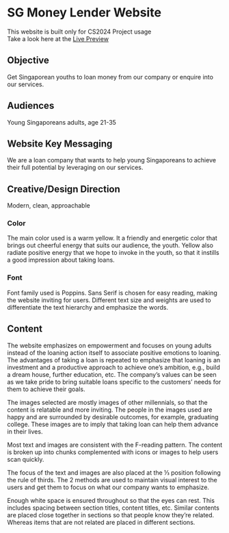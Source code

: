 <h1>SG Money Lender Website</h1>
This website is built only for CS2024 Project usage<br>
Take a look here at the <a href="https://richardsonqiu.github.io/sg-money-lender/">Live Preview</a>

<h2>Objective</h2>
Get Singaporean youths to loan money from our company or enquire into our services.

<h2>Audiences</h2>
Young Singaporeans adults, age 21-35

<h2>Website Key Messaging</h2>
We are a loan company that wants to help young Singaporeans to achieve their full potential by leveraging on our services.

<h2>Creative/Design Direction</h2>
Modern, clean, approachable

<h3>Color</h3>
The main color used is a warm yellow. It a friendly and energetic color that brings out cheerful energy that suits our audience, the youth. Yellow also radiate positive energy that we hope to invoke in the youth, so that it instills a good impression about taking loans.

<h3>Font</h3>
Font family used is Poppins. Sans Serif is chosen for easy reading, making the website inviting for users. Different text size and weights are used to differentiate the text hierarchy and emphasize the words. 

<h2>Content</h2>
The website emphasizes on empowerment and focuses on young adults instead of the loaning action itself to associate positive emotions to loaning. The advantages of taking a loan is repeated to emphasize that loaning is an investment and a productive approach to achieve one’s ambition, e.g., build a dream house, further education, etc. The company’s values can be seen as we take pride to bring suitable loans specific to the customers’ needs for them to achieve their goals. 

The images selected are mostly images of other millennials, so that the content is relatable and more inviting. The people in the images used are happy and are surrounded by desirable outcomes, for example, graduating college. These images are to imply that taking loan can help them advance in their lives.

Most text and images are consistent with the F-reading pattern. The content is broken up into chunks complemented with icons or images to help users scan quickly. 

The focus of the text and images are also placed at the ⅓ position following the rule of thirds. The 2 methods are used to maintain visual interest to the users and get them to focus on what our company wants to emphasize.

Enough white space is ensured throughout so that the eyes can rest. This includes spacing between section titles, content titles, etc. Similar contents are placed close together in sections so that people know they’re related. Whereas items that are not related are placed in different sections.

